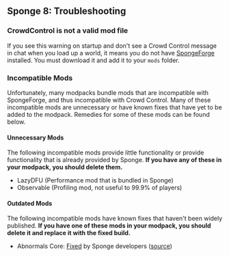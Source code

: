 ## Sponge 8: Troubleshooting

### CrowdControl is not a valid mod file

If you see this warning on startup and don't see a Crowd Control message in chat when you load up a
world, it means you do not have
[SpongeForge](https://spongepowered.org/downloads/spongeforge?minecraft=1.16.5&offset=0)
installed. You must download it and add it to your `mods` folder.

### Incompatible Mods

Unfortunately, many modpacks bundle mods that are incompatible with SpongeForge, and thus
incompatible with Crowd Control. Many of these incompatible mods are unnecessary or have known fixes
that have yet to be added to the modpack. Remedies for some of these mods can be found below.

#### Unnecessary Mods

The following incompatible mods provide little functionality or provide functionality that is
already provided by Sponge. **If you have any of these in your modpack, you should delete them.**

- LazyDFU (Performance mod that is bundled in Sponge)
- Observable (Profiling mod, not useful to 99.9% of players)

#### Outdated Mods

The following incompatible mods have known fixes that haven't been widely published. **If you have
one of these mods in your modpack, you should delete it and replace it with the fixed build.**

- Abnormals Core: [Fixed](https://cdn.discordapp.com/attachments/406987481825804290/949798054117122058/abnormals_core-1.16.5-3.3.1.jar) by Sponge developers ([source](https://github.com/team-abnormals/blueprint/commit/df4932960266f2e30a541097811193c17d1bb339))

